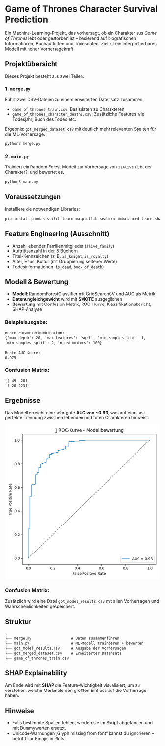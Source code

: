 # Game of Thrones Character Survival Prediction

Ein Machine-Learning-Projekt, das vorhersagt, ob ein Charakter aus _Game of Thrones_ lebt oder gestorben ist – basierend auf biografischen Informationen, Buchauftritten und Todesdaten. Ziel ist ein interpretierbares Modell mit hoher Vorhersagekraft.

## Projektübersicht

Dieses Projekt besteht aus zwei Teilen:

### 1. `merge.py`

Führt zwei CSV-Dateien zu einem erweiterten Datensatz zusammen:

- `game_of_thrones_train.csv`: Basisdaten zu Charakteren
- `game_of_thrones_character_deaths.csv`: Zusätzliche Features wie Todesjahr, Buch des Todes etc.

Ergebnis: `got_merged_dataset.csv` mit deutlich mehr relevanten Spalten für die ML-Vorhersage.

```bash
python3 merge.py
```

### 2. `main.py`

Trainiert ein Random Forest Modell zur Vorhersage von `isAlive` (lebt der Charakter?) und bewertet es.

```bash
python3 main.py
```

## Voraussetzungen

Installiere die notwendigen Libraries:

```bash
pip install pandas scikit-learn matplotlib seaborn imbalanced-learn shap
```

## Feature Engineering (Ausschnitt)

- Anzahl lebender Familienmitglieder (`alive_family`)
- Auftrittsanzahl in den 5 Büchern
- Titel-Kennzeichen (z. B. `is_knight`, `is_royalty`)
- Alter, Haus, Kultur (mit Gruppierung seltener Werte)
- Todesinformationen (`is_dead`, `book_of_death`)

## Modell & Bewertung

- **Modell**: RandomForestClassifier mit GridSearchCV und AUC als Metrik
- **Datenungleichgewicht** wird mit **SMOTE** ausgeglichen
- **Bewertung** mit Confusion Matrix, ROC-Kurve, Klassifikationsbericht, SHAP-Analyse

### Beispielausgabe:

```text
Beste Parameterkombination:
{'max_depth': 20, 'max_features': 'sqrt', 'min_samples_leaf': 1, 'min_samples_split': 2, 'n_estimators': 100}

Beste AUC-Score:
0.975
```

### Confusion Matrix:

```
[[ 49  20]
 [ 20 223]]
```

## Ergebnisse

Das Modell erreicht eine sehr gute **AUC von ~0.93**, was auf eine fast perfekte Trennung zwischen lebenden und toten Charakteren hinweist.

![ROC-Kurve](public/pictures/Figure_2.2.png)

### Confusion Matrix:

Zusätzlich wird eine Datei `got_model_results.csv` mit allen Vorhersagen und Wahrscheinlichkeiten gespeichert.

## Struktur

```
.
├── merge.py                  # Daten zusammenführen
├── main.py                   # ML-Modell trainieren + bewerten
├── got_model_results.csv     # Ausgabe der Vorhersagen
├── got_merged_dataset.csv    # Erweiterter Datensatz
├── game_of_thrones_train.csv
```

## SHAP Explainability

Am Ende wird mit **SHAP** die Feature-Wichtigkeit visualisiert, um zu verstehen, welche Merkmale den größten Einfluss auf die Vorhersage haben.

## Hinweise

- Falls bestimmte Spalten fehlen, werden sie im Skript abgefangen und mit Dummywerten ersetzt.
- Unicode-Warnungen „Glyph missing from font“ kannst du ignorieren – betrifft nur Emojis in Plots.
